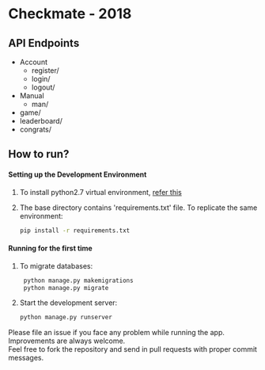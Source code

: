 # Checkmate - 2018

## API Endpoints
- Account
  - register/ 
  - login/
  - logout/
- Manual
  - man/
- game/
- leaderboard/
- congrats/

## How to run?
#### Setting up the Development Environment

1. To install python2.7 virtual environment, [refer this](https://help.dreamhost.com/hc/en-us/articles/215489338-Installing-and-using-virtualenv-with-Python-2)

2. The base directory contains 'requirements.txt' file. To replicate the same environment:
   ```bash
   pip install -r requirements.txt
   ```
   
#### Running for the first time
1. To migrate databases:<br>
   ```bash
    python manage.py makemigrations
    python manage.py migrate
   ```
2. Start the development server:
   ```bash
   python manage.py runserver
   ```
Please file an issue if you face any problem while running the app.<br> 
Improvements are always welcome.<br>
Feel free to fork the repository and send in pull requests with proper commit messages.
